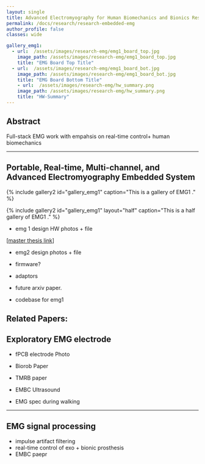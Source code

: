 ```yaml
---
layout: single
title: Advanced Electromyography for Human Biomechanics and Bionics Research
permalink: /docs/research/research-embedded-emg
author_profile: false
classes: wide

gallery_emg1:
  - url:  /assets/images/research-emg/emg1_board_top.jpg
    image_path: /assets/images/research-emg/emg1_board_top.jpg
    title: "EMG Board Top Title"
  - url:  /assets/images/research-emg/emg1_board_bot.jpg
    image_path: /assets/images/research-emg/emg1_board_bot.jpg
    title: "EMG Board Bottom Title"
    - url:  /assets/images/research-emg/hw_summary.png
    image_path: /assets/images/research-emg/hw_summary.png
    title: "HW-Summary"
---
```


## Abstract

Full-stack EMG work with empahsis on real-time control+ human biomechanics

---

## Portable, Real-time, Multi-channel, and Advanced Electromyography Embedded System

{% include gallery2 id="gallery_emg1" caption="This is a gallery of EMG1 ." %}

{% include gallery2 id="gallery_emg1" layout="half" caption="This is a half gallery of EMG1 ." %}

- emg 1 design HW photos + file

\[[master thesis link](https://dspace.mit.edu/handle/1721.1/124074)\]


- emg2 design photos + file
- firmware?
- adaptors

- future arxiv paper.
- codebase for emg1

Related Papers: 
---

## Exploratory EMG electrode

- fPCB electrode Photo
- Biorob Paper
- TMRB paper 
- EMBC Ultrasound

- EMG spec during walking

---

## EMG signal processing 

- impulse artifact filtering
- real-time control of exo + bionic prosthesis
- EMBC paepr 

